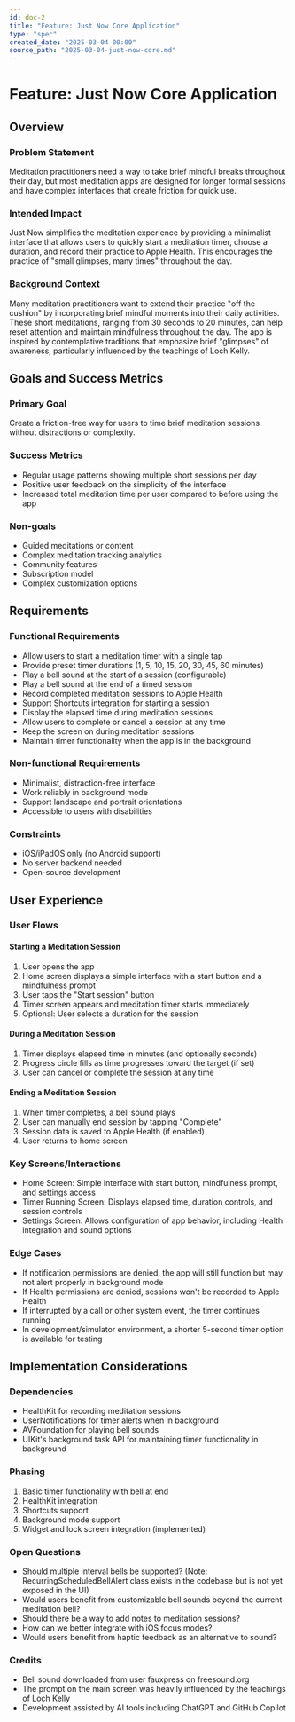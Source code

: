 ```yaml
---
id: doc-2
title: "Feature: Just Now Core Application"
type: "spec"
created_date: "2025-03-04 00:00"
source_path: "2025-03-04-just-now-core.md"
---
```

# Feature: Just Now Core Application

## Overview

### Problem Statement
Meditation practitioners need a way to take brief mindful breaks throughout their day, but most meditation apps are designed for longer formal sessions and have complex interfaces that create friction for quick use.

### Intended Impact
Just Now simplifies the meditation experience by providing a minimalist interface that allows users to quickly start a meditation timer, choose a duration, and record their practice to Apple Health. This encourages the practice of "small glimpses, many times" throughout the day.

### Background Context
Many meditation practitioners want to extend their practice "off the cushion" by incorporating brief mindful moments into their daily activities. These short meditations, ranging from 30 seconds to 20 minutes, can help reset attention and maintain mindfulness throughout the day. The app is inspired by contemplative traditions that emphasize brief "glimpses" of awareness, particularly influenced by the teachings of Loch Kelly.

## Goals and Success Metrics

### Primary Goal
Create a friction-free way for users to time brief meditation sessions without distractions or complexity.

### Success Metrics
- Regular usage patterns showing multiple short sessions per day
- Positive user feedback on the simplicity of the interface
- Increased total meditation time per user compared to before using the app

### Non-goals
- Guided meditations or content
- Complex meditation tracking analytics
- Community features
- Subscription model
- Complex customization options

## Requirements

### Functional Requirements
- Allow users to start a meditation timer with a single tap
- Provide preset timer durations (1, 5, 10, 15, 20, 30, 45, 60 minutes)
- Play a bell sound at the start of a session (configurable)
- Play a bell sound at the end of a timed session
- Record completed meditation sessions to Apple Health
- Support Shortcuts integration for starting a session
- Display the elapsed time during meditation sessions
- Allow users to complete or cancel a session at any time
- Keep the screen on during meditation sessions
- Maintain timer functionality when the app is in the background

### Non-functional Requirements
- Minimalist, distraction-free interface
- Work reliably in background mode
- Support landscape and portrait orientations
- Accessible to users with disabilities

### Constraints
- iOS/iPadOS only (no Android support)
- No server backend needed
- Open-source development

## User Experience

### User Flows

#### Starting a Meditation Session
1. User opens the app
2. Home screen displays a simple interface with a start button and a mindfulness prompt
3. User taps the "Start session" button
4. Timer screen appears and meditation timer starts immediately
5. Optional: User selects a duration for the session

#### During a Meditation Session
1. Timer displays elapsed time in minutes (and optionally seconds)
2. Progress circle fills as time progresses toward the target (if set)
3. User can cancel or complete the session at any time

#### Ending a Meditation Session
1. When timer completes, a bell sound plays
2. User can manually end session by tapping "Complete"
3. Session data is saved to Apple Health (if enabled)
4. User returns to home screen

### Key Screens/Interactions
- Home Screen: Simple interface with start button, mindfulness prompt, and settings access
- Timer Running Screen: Displays elapsed time, duration controls, and session controls
- Settings Screen: Allows configuration of app behavior, including Health integration and sound options

### Edge Cases
- If notification permissions are denied, the app will still function but may not alert properly in background mode
- If Health permissions are denied, sessions won't be recorded to Apple Health
- If interrupted by a call or other system event, the timer continues running
- In development/simulator environment, a shorter 5-second timer option is available for testing

## Implementation Considerations

### Dependencies
- HealthKit for recording meditation sessions
- UserNotifications for timer alerts when in background
- AVFoundation for playing bell sounds
- UIKit's background task API for maintaining timer functionality in background

### Phasing
1. Basic timer functionality with bell at end
2. HealthKit integration
3. Shortcuts support
4. Background mode support
5. Widget and lock screen integration (implemented)

### Open Questions
- Should multiple interval bells be supported? (Note: RecurringScheduledBellAlert class exists in the codebase but is not yet exposed in the UI)
- Would users benefit from customizable bell sounds beyond the current meditation bell?
- Should there be a way to add notes to meditation sessions?
- How can we better integrate with iOS focus modes?
- Would users benefit from haptic feedback as an alternative to sound?

### Credits
- Bell sound downloaded from user fauxpress on freesound.org
- The prompt on the main screen was heavily influenced by the teachings of Loch Kelly
- Development assisted by AI tools including ChatGPT and GitHub Copilot 
